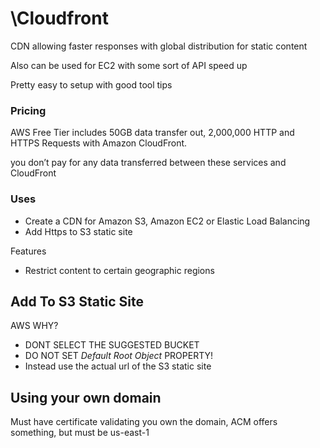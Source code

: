 # \Cloudfront

CDN allowing faster responses with global distribution for static content

Also can be used for EC2 with some sort of API speed up

Pretty easy to setup with good tool tips

### Pricing

AWS Free Tier includes 50GB data transfer out, 2,000,000 HTTP and HTTPS Requests with Amazon CloudFront.

you don’t pay for any data transferred between these services and CloudFront

### Uses

- Create a CDN for Amazon S3, Amazon EC2 or Elastic Load Balancing
- Add Https to S3 static site

Features

- Restrict content to certain geographic regions

## Add To S3 Static Site

AWS WHY?

- DONT SELECT THE SUGGESTED BUCKET
- DO NOT SET *Default Root Object* PROPERTY!
- Instead use the actual url of the S3 static site

## Using your own domain

Must have certificate validating you own the domain, ACM offers something, but must be us-east-1

